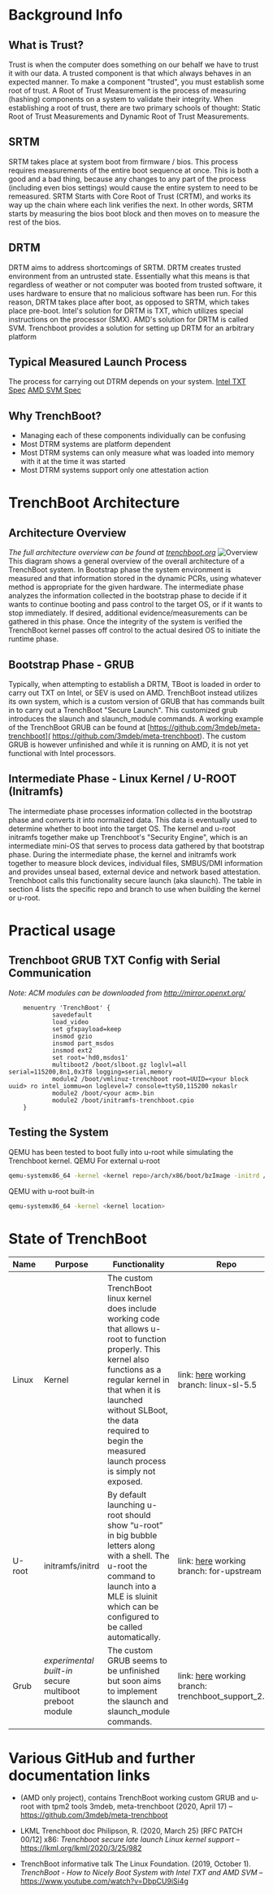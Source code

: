 # Background Info

## What is Trust?

Trust is when the computer does something on our behalf we have to trust it
with our data. A trusted component is that which always behaves in an expected
manner.  To make a component "trusted", you must establish some root of trust.
A Root of Trust Measurement is the process of measuring (hashing) components on
a system to validate their integrity. When establishing a root of trust, there
are two primary schools of thought: Static Root of Trust Measurements and
Dynamic Root of Trust Measurements.

## SRTM

SRTM takes place at system boot from firmware / bios. This process requires
measurements of the entire boot sequence at once. This is both a good and a
bad thing, because any changes to any part of the process (including even
bios settings) would cause the entire system to need to be remeasured. SRTM
Starts with Core Root of Trust (CRTM), and works its way up the chain where
each link verifies the next. In other words, SRTM starts by measuring the bios
boot block and then moves on to measure the rest of the bios. 

## DRTM

DRTM aims to address shortcomings of SRTM. DRTM creates trusted environment from
an untrusted state. Essentially what this means is that regardless of weather
or not computer was booted from trusted software, it uses hardware to ensure
that no malicious software has been run. For this reason, DRTM takes place
after boot, as opposed to SRTM, which takes place pre-boot. Intel's solution
for DRTM is TXT, which utilizes special instructions on the processor (SMX).
AMD's solution for DRTM is called SVM. Trenchboot provides a solution for
setting up DRTM for an arbitrary platform

## Typical Measured Launch Process

The process for carrying out DTRM depends on your system.
[Intel TXT Spec](
    https://software.intel.com/content/www/us/en/develop/articles/intel-trusted-execution-technology-intel-txt-enabling-guide.html)
[AMD SVM Spec](https://www.amd.com/system/files/TechDocs/24593.pdf)

## Why TrenchBoot?

- Managing each of these components individually can be confusing
- Most DTRM systems are platform dependent
- Most DTRM systems can only measure what was loaded into memory with it at the
    time it was started
- Most DTRM systems support only one attestation action


# TrenchBoot Architecture

## Architecture Overview

*The full architecture overview can be found at 
[trenchboot.org](trenchboot.org/Theory/Architecture)*
![Overview](images/Architectural_Flow.png)
This diagram shows a general overview of the overall architecture of a
TrenchBoot system. In Bootstrap phase the system environment is measured and
that information stored in the dynamic PCRs, using whatever method is
appropriate for the given hardware. The intermediate phase analyzes the
information collected in the bootstrap phase to decide if it wants to continue
booting and pass control to the target OS, or if it wants to stop immediately.
If desired, additional evidence/measurements can be gathered in this phase. Once
 the integrity of the system is verified the TrenchBoot kernel passes off
 control to the actual desired OS to initiate the runtime phase.

## Bootstrap Phase - GRUB

Typically, when attempting to establish a DRTM, TBoot is loaded in order to
carry out TXT on Intel, or SEV is used on AMD. TrenchBoot instead utilizes its
own system, which is a custom version of GRUB that has commands built in to
carry out a TrenchBoot "Secure Launch". This customized grub introduces the
slaunch and slaunch_module commands. A working example of the TrenchBoot GRUB
can be found at
[https://github.com/3mdeb/meta-trenchboot](
    https://github.com/3mdeb/meta-trenchboot).
The custom GRUB is however unfinished and while it is running on AMD, it is not
yet functional with Intel processors.

## Intermediate Phase - Linux Kernel / U-ROOT (Initramfs)
The intermediate phase processes information collected in the bootstrap phase
and converts it into normalized data. This data is eventually used to determine
whether to boot into the target OS. The kernel and u-root initramfs
together make up Trenchboot's "Security Engine", which is an intermediate
mini-OS that serves to process data gathered by that bootstrap phase. During the
intermediate phase, the kernel and initramfs work together to measure block
devices, individual files, SMBUS/DMI information and provides unseal based,
external device and network based attestation. Trenchboot calls this
functionality secure launch (aka slaunch). The table in section 4 lists the
specific repo and branch to use when building the kernel or u-root.

# Practical usage

## Trenchboot GRUB TXT Config with Serial Communication

*Note: ACM modules can be downloaded from
http://mirror.openxt.org/*

```text
    menuentry 'TrenchBoot' {
            savedefault
            load_video
            set gfxpayload=keep
            insmod gzio
            insmod part_msdos
            insmod ext2
            set root='hd0,msdos1'
            multiboot2 /boot/slboot.gz loglvl=all serial=115200,8n1,0x3f8 logging=serial,memory
            module2 /boot/vmlinuz-trenchboot root=UUID=<your block uuid> ro intel_iommu=on loglevel=7 console=ttyS0,115200 nokaslr 
            module2 /boot/<your acm>.bin
            module2 /boot/initramfs-trenchboot.cpio
    }
```

## Testing the System

QEMU has been tested to boot fully into u-root while simulating the Trenchboot
kernel. 
QEMU For external u-root

```bash
qemu-systemx86_64 -kernel <kernel repo>/arch/x86/boot/bzImage -initrd /tmp/initramfs.linux_amd64.cpio -append console=ttyS0,38400 -serial file:serial.out
```

QEMU with u-root built-in

```bash
qemu-systemx86_64 -kernel <kernel location>
```

# State of TrenchBoot

| Name | Purpose | Functionality | Repo
|----------|-----|---|---|
| Linux       | Kernel | The custom TrenchBoot linux kernel does include working code that allows u-root to function properly. This kernel also functions as a regular kernel in that when it is launched without SLBoot, the data required to begin the measured launch process is simply not exposed.   | link: [here](https://github.com/TrenchBoot/linux) working branch: linux-sl-5.5
| U-root | initramfs/initrd  | By default launching u-root should show “u-root” in big bubble letters along with a shell. The u-root the command to launch into a MLE is sluinit which can be configured to be called automatically. | link: [here](https://github.com/TrenchBoot/u-root/) working branch: for-upstream
| Grub | *experimental built-in* secure multiboot preboot module  |  The custom GRUB seems to be unfinished but soon aims to implement the slaunch and slaunch_module commands. | link: [here](https://github.com/TrenchBoot/grub) working branch: trenchboot_support_2.04

# Various GitHub and further documentation links
- (AMD only project), contains TrenchBoot working custom GRUB and u-root
with tpm2 tools 3mdeb, meta-trenchboot (2020, April 17) &ndash;
    https://github.com/3mdeb/meta-trenchboot

- LKML Trenchboot doc
Philipson, R. (2020, March 25) 	[RFC PATCH 00/12] x86: *Trenchboot secure late
launch Linux kernel support* &ndash;
    https://lkml.org/lkml/2020/3/25/982

- TrenchBoot informative talk
The Linux Foundation. (2019, October 1). *TrenchBoot - How to Nicely Boot System
with Intel TXT and AMD SVM* &ndash;
    https://www.youtube.com/watch?v=DbpCU9iSi4g
